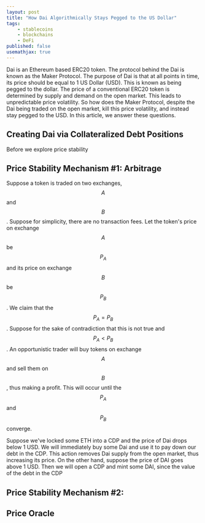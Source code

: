 ```yaml
---
layout: post
title: "How Dai Algorithmically Stays Pegged to the US Dollar"
tags: 
    - stablecoins
    - blockchains
    - DeFi
published: false
usemathjax: true
---
```

Dai is an Ethereum based ERC20 token. The protocol behind the Dai is known as the Maker Protocol. The purpose of Dai is that at all points in time, its price should be equal to 1 US Dollar (USD). This is known as being pegged to the dollar. The price of a conventional ERC20 token is determined by supply and demand on the open market. This leads to unpredictable price volatility. So how does the Maker Protocol, despite the Dai being traded on the open market, kill this price volatility, and instead stay pegged to the USD. In this article, we answer these questions.

## Creating Dai via Collateralized Debt Positions
Before we explore price stability 

## Price Stability Mechanism #1: Arbitrage
Suppose a token is traded on two exchanges, $$A$$ and $$B$$. Suppose for simplicity, there are no transaction fees. Let the token's price on exchange $$A$$ be $$P_A$$ and its price on exchange $$B$$ be $$P_B$$. We claim that the $$P_A = P_B$$. Suppose for the sake of contradiction that this is not true and $$P_A < P_B$$. An opportunistic trader will buy tokens on exchange $$A$$ and sell them on $$B$$, thus making a profit. This will occur until the $$P_A$$ and $$P_B$$ converge. 

Suppose we've locked some ETH into a CDP and the price of Dai drops below 1 USD. We will immediately buy some Dai and use it to pay down our debt in the CDP. This action removes Dai supply from the open market, thus increasing its price. On the other hand, suppose the price of DAI goes above 1 USD. Then we will open a CDP and mint some DAI, since the value of the debt in the CDP 

## Price Stability Mechanism #2: 

## Price Oracle



